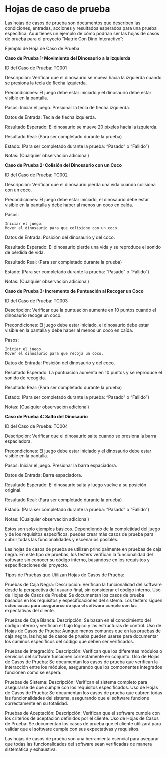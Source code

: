 # Hojas de caso de prueba

 Las hojas de casos de prueba son documentos que describen las condiciones, entradas, acciones y resultados esperados para una prueba específica. Aquí tienes un ejemplo de cómo podrían ser las hojas de casos de prueba para el proyecto “Matrix Con Dino Interactivo”:

Ejemplo de Hoja de Caso de Prueba

**Caso de Prueba 1: Movimiento del Dinosaurio a la Izquierda**

ID del Caso de Prueba: TC001

Descripción: Verificar que el dinosaurio se mueva hacia la izquierda cuando se presiona la tecla de flecha izquierda.

Precondiciones: El juego debe estar iniciado y el dinosaurio debe estar visible en la pantalla.

Pasos:
    Iniciar el juego.
    Presionar la tecla de flecha izquierda.

Datos de Entrada: Tecla de flecha izquierda.

Resultado Esperado: El dinosaurio se mueve 20 píxeles hacia la izquierda.

Resultado Real: (Para ser completado durante la prueba)

Estado: (Para ser completado durante la prueba: “Pasado” o “Fallido”)

Notas: (Cualquier observación adicional)

**Caso de Prueba 2: Colisión del Dinosaurio con un Coco**

ID del Caso de Prueba: TC002

Descripción: Verificar que el dinosaurio pierda una vida cuando colisiona con un coco.

Precondiciones: El juego debe estar iniciado, el dinosaurio debe estar visible en la pantalla y debe haber al menos un coco en caída.

Pasos:

    Iniciar el juego.
    Mover el dinosaurio para que colisione con un coco.

Datos de Entrada: Posición del dinosaurio y del coco.

Resultado Esperado: El dinosaurio pierde una vida y se reproduce el sonido de pérdida de vida.

Resultado Real: (Para ser completado durante la prueba)

Estado: (Para ser completado durante la prueba: “Pasado” o “Fallido”)

Notas: (Cualquier observación adicional)

**Caso de Prueba 3: Incremento de Puntuación al Recoger un Coco**

ID del Caso de Prueba: TC003

Descripción: Verificar que la puntuación aumente en 10 puntos cuando el dinosaurio recoge un coco.

Precondiciones: El juego debe estar iniciado, el dinosaurio debe estar visible en la pantalla y debe haber al menos un coco en caída.

Pasos:

    Iniciar el juego.
    Mover el dinosaurio para que recoja un coco.

Datos de Entrada: Posición del dinosaurio y del coco.

Resultado Esperado: La puntuación aumenta en 10 puntos y se reproduce el sonido de recogida.

Resultado Real: (Para ser completado durante la prueba)

Estado: (Para ser completado durante la prueba: “Pasado” o “Fallido”)

Notas: (Cualquier observación adicional)

**Caso de Prueba 4: Salto del Dinosaurio**

ID del Caso de Prueba: TC004

Descripción: Verificar que el dinosaurio salte cuando se presiona la barra espaciadora.

Precondiciones: El juego debe estar iniciado y el dinosaurio debe estar visible en la pantalla.

Pasos:
    Iniciar el juego.
    Presionar la barra espaciadora.

Datos de Entrada: Barra espaciadora.

Resultado Esperado: El dinosaurio salta y luego vuelve a su posición original.

Resultado Real: (Para ser completado durante la prueba)

Estado: (Para ser completado durante la prueba: “Pasado” o “Fallido”)

Notas: (Cualquier observación adicional)

Estos son solo ejemplos básicos. Dependiendo de la complejidad del juego y de los requisitos específicos, puedes crear más casos de prueba para cubrir todas las funcionalidades y escenarios posibles.

Las hojas de casos de prueba se utilizan principalmente en pruebas de caja negra. En este tipo de pruebas, los testers verifican la funcionalidad del software sin conocer su código interno, basándose en los requisitos y especificaciones del proyecto.

Tipos de Pruebas que Utilizan Hojas de Casos de Prueba:

Pruebas de Caja Negra:
    Descripción: Verifican la funcionalidad del software desde la perspectiva del usuario final, sin considerar el código interno.
    Uso de Hojas de Casos de Prueba: Se documentan los casos de prueba basados en los requisitos y especificaciones del sistema. Los testers siguen estos casos para asegurarse de que el software cumple con las expectativas del cliente.

Pruebas de Caja Blanca:
    Descripción: Se basan en el conocimiento del código interno y verifican el flujo lógico y las estructuras de control.
    Uso de Hojas de Casos de Prueba: Aunque menos comunes que en las pruebas de caja negra, las hojas de casos de prueba pueden usarse para documentar los caminos específicos del código que deben ser verificados.

Pruebas de Integración:
    Descripción: Verifican que los diferentes módulos o servicios del software funcionen correctamente en conjunto.
    Uso de Hojas de Casos de Prueba: Se documentan los casos de prueba que verifican la interacción entre los módulos, asegurando que los componentes integrados funcionen como se espera.

Pruebas de Sistema:
    Descripción: Verifican el sistema completo para asegurarse de que cumple con los requisitos especificados.
    Uso de Hojas de Casos de Prueba: Se documentan los casos de prueba que cubren todas las funcionalidades del sistema, asegurando que el software funcione correctamente en su totalidad.

Pruebas de Aceptación:
    Descripción: Verifican que el software cumple con los criterios de aceptación definidos por el cliente.
    Uso de Hojas de Casos de Prueba: Se documentan los casos de prueba que el cliente utilizará para validar que el software cumple con sus expectativas y requisitos.

Las hojas de casos de prueba son una herramienta esencial para asegurar que todas las funcionalidades del software sean verificadas de manera sistemática y exhaustiva. 

